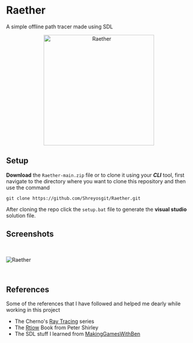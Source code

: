 # Raether

A simple offline path tracer made using SDL

<div align="center">
  
  <img src="https://user-images.githubusercontent.com/92203452/229559950-b45a6bd1-ef68-4ebd-92ce-c0b8adc3c79a.gif" alt="Raether" width="300" height="300">

</div>

## Setup

**Download** the `Raether-main.zip` file or to clone it using your ***CLI*** tool, first navigate to the directory where you want to clone this repository and then use the command

```
git clone https://github.com/Shreyosgit/Raether.git
```

After cloning the repo click the `setup.bat` file to generate the **visual studio** solution file.

## Screenshots

</br>

![Raether](https://github.com/user-attachments/assets/bfeb9b8d-b06a-4523-a496-154548c7ee40)

</br>

## References

Some of the references that I have followed and helped me dearly while working in this project

- The Cherno's [Ray Tracing](https://www.youtube.com/watch?v=gfW1Fhd9u9Q&list=PLlrATfBNZ98edc5GshdBtREv5asFW3yXl)  series
- The [Rtiow](https://raytracing.github.io/books/RayTracingInOneWeekend.html) Book from Peter Shirley
- The SDL stuff I learned from [MakingGamesWithBen](https://www.youtube.com/watch?v=FxCC9Ces1Yg&list=PLSPw4ASQYyymu3PfG9gxywSPghnSMiOAW&index=1)
